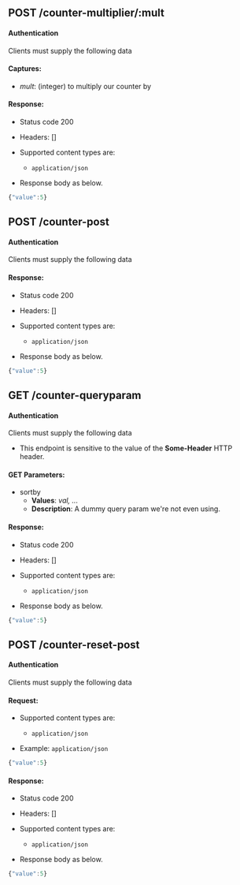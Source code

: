 ## POST /counter-multiplier/:mult

#### Authentication



Clients must supply the following data


#### Captures:

- *mult*: (integer) to multiply our counter by

#### Response:

- Status code 200
- Headers: []

- Supported content types are:

    - `application/json`

- Response body as below.

```javascript
{"value":5}
```

## POST /counter-post

#### Authentication



Clients must supply the following data


#### Response:

- Status code 200
- Headers: []

- Supported content types are:

    - `application/json`

- Response body as below.

```javascript
{"value":5}
```

## GET /counter-queryparam

#### Authentication



Clients must supply the following data



- This endpoint is sensitive to the value of the **Some-Header** HTTP header.

#### GET Parameters:

- sortby
     - **Values**: *val, ...*
     - **Description**: A dummy query param we're not even using.


#### Response:

- Status code 200
- Headers: []

- Supported content types are:

    - `application/json`

- Response body as below.

```javascript
{"value":5}
```

## POST /counter-reset-post

#### Authentication



Clients must supply the following data


#### Request:

- Supported content types are:

    - `application/json`

- Example: `application/json`

```javascript
{"value":5}
```

#### Response:

- Status code 200
- Headers: []

- Supported content types are:

    - `application/json`

- Response body as below.

```javascript
{"value":5}
```

